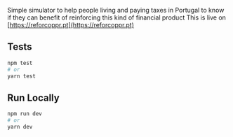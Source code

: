 Simple simulator to help people living and paying taxes in Portugal to know if they can benefit of reinforcing this kind of financial product
This is live on [https://reforcoppr.pt](https://reforcoppr.pt)


## Tests
```bash
npm test
# or
yarn test
```

## Run Locally
```bash
npm run dev
# or
yarn dev